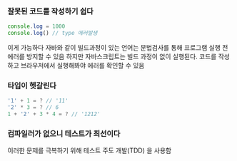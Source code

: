 
### 잘못된 코드를 작성하기 쉽다
```js
console.log = 1000
console.log() // type 에러발생 
```

이게 가능하다
자바와 같이 빌드과정이 있는 언어는 문법검사를 통해 프로그램 실행 전 에러를 방지할 수 있음
하지만 자바스크립트는 빌드 과정이 없이 실행된다. 코드를 작성하고 브라우저에서 실행해봐야 에러를 확인할 수 있음

### 타입이 헷갈린다
```js
'1' + 1 = ? // '11'
'2' * 3 = ? // 6
1 + '2' + 3 * 4 = ? // '1212'
```

### 컴파일러가 없으니 테스트가 최선이다
이러한 문제를 극복하기 위해 테스트 주도 개발(TDD) 을 사용함


